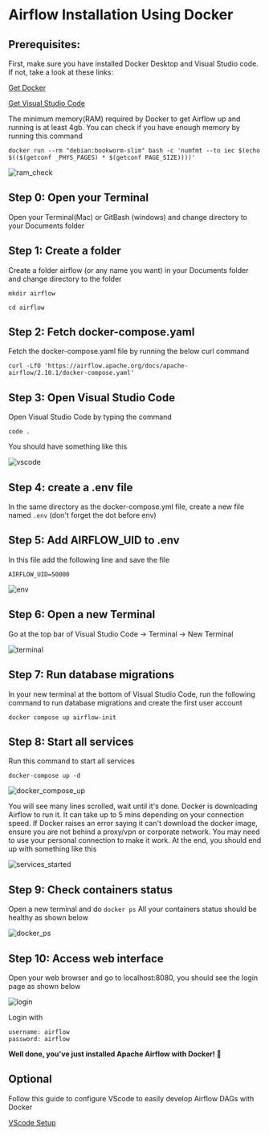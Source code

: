 # Airflow Installation Using Docker
## Prerequisites:
First, make sure you have installed Docker Desktop and Visual Studio code. If not, take a look at these links:

[Get Docker](https://docs.docker.com/get-docker/)

[Get Visual Studio Code](https://code.visualstudio.com/download)

The minimum memory(RAM) required by Docker to get Airflow up and running is at least 4gb. You can check if you have enough memory by running this command

```
docker run --rm "debian:bookworm-slim" bash -c 'numfmt --to iec $(echo $(($(getconf _PHYS_PAGES) * $(getconf PAGE_SIZE))))'
```

![ram_check](images/ram_check.png)

## Step 0: Open your Terminal
Open your Terminal(Mac) or GitBash (windows) and change directory to your Documents folder

## Step 1: Create a folder
Create a folder airflow (or any name you want) in your Documents folder and change directory to the folder
```
mkdir airflow
```
```
cd airflow
```

## Step 2: Fetch docker-compose.yaml
Fetch the docker-compose.yaml file by running the below curl command

```
curl -LfO 'https://airflow.apache.org/docs/apache-airflow/2.10.1/docker-compose.yaml'
```

## Step 3: Open Visual Studio Code
Open Visual Studio Code by typing the command 
```
code .
```
You should have something like this

![vscode](images/vscode.png)

## Step 4: create a .env file
In the same directory as the docker-compose.yml file, create a new file named ```.env``` (don't forget the dot before env)

## Step 5: Add AIRFLOW_UID to .env
In this file add the following line and save the file
```
AIRFLOW_UID=50000
```

![env](images/env.png)

## Step 6:  Open a new Terminal
Go at the top bar of Visual Studio Code -> Terminal -> New Terminal

![terminal](images/terminal.png)

## Step 7: Run database migrations
In your new terminal at the bottom of Visual Studio Code, run the following command to run database migrations and create the first user account

```
docker compose up airflow-init
```

## Step 8: Start all services
Run this command to start all services
```
docker-compose up -d
```

![docker_compose_up](images/docker_compose_up.png)

You will see many lines scrolled, wait until it's done. Docker is downloading Airflow to run it. It can take up to 5 mins depending on your connection speed. If Docker raises an error saying it can't download the docker image, ensure you are not behind a proxy/vpn or corporate network. You may need to use your personal connection to make it work. At the end, you should end up with something like this

![services_started](images/services_started.png)

## Step 9: Check containers status
Open a new terminal and do ```docker ps``` All your containers status should be healthy as shown below

![docker_ps](images/docker_ps.png)

## Step 10: Access web interface
Open your web browser and go to localhost:8080, you should see the login page as shown below

![login](images/login.png)

Login with 
```
username: airflow 
password: airflow
```

**Well done, you've just installed Apache Airflow with Docker! 🎉**

## Optional

Follow this guide to configure VScode to easily develop Airflow DAGs with Docker

[VScode Setup](configure_vscode_for_airflow_docker.md)
